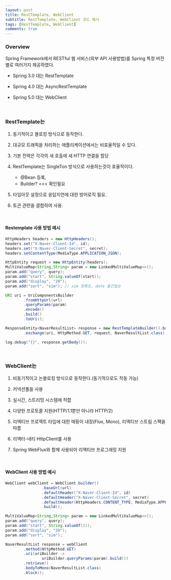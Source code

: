 ```yaml
---
layout: post
title: RestTemplate, WebClient
subtitle: RestTemplate, WebClient 코드 예시
tags: [RestTemplate, WebClient]
comments: true
---
```


### Overview

 Spring Framework에서 RESTful 웹 서비스(외부 API 사용방법)를 Spring 특정 버전 별로 여러가지 제공하였다.

- Spring 3.0 대는 RestTemplate

- Spring 4.0 대는 AsyncRestTemplate

- Spring 5.0 대는 WebClient

<br>

### RestTemplate는
1. 동기적이고 블로킹 방식으로 동작한다.
   
2. 대규모 트래픽을 처리하는 애플리케이션에서는 비효율적일 수 있다.

3. 기본 전략은 각각의 새 호출에 새 HTTP 연결을 할당

4. RestTemplate는 SingleTon 방식으로 사용하는것이 효율적이다.
    - @Bean 등록,
    - Builder? <<< 확인필요
5. 타임아웃 설정으로 응답지연에 대한 방어로직 필요.

6. 토큰 관련을 결합하여 사용.
   
<br>   

#### Restemplate 사용 방법 예시

```java
HttpHeaders headers = new HttpHeaders();
headers.set("X-Naver-Client-Id", id);
headers.set("X-Naver-Client-Secret", secret);
headers.setContentType(MediaType.APPLICATION_JSON);

HttpEntity request = new HttpEntity(headers);
MultiValueMap<String,String> param = new LinkedMultiValueMap<>();
param.add("query", query);
param.add("start", String.valueOf(start));
param.add("display", "20");
param.add("sort", "sim"); // sim 정확도, date 출간일순

URI uri = UriComponentsBuilder
        .fromHttpUrl(url)
        .queryParams(param)
        .encode()
        .build()
        .toUri();

ResponseEntity<NaverResultList> response = new RestTemplateBuilder().build()
        .exchange(uri, HttpMethod.GET, request, NaverResultList.class); //#

log.debug("{}", response.getBody());
```

<br>

### WebClient는
1. 비동기적이고 논블로킹 방식으로 동작한다.(동기적으로도 작동 가능)

2. 커넥션풀을 사용

3. 실시간, 스트리밍 시스템에 적합

3. 다양한 프로토콜 지원(HTTP/1.1뿐만 아니라 HTTP/2)

4. 리액티브 프로젝트 타입에 대한 매핑이 내장(Flux, Mono), 리액티브 스트림 스팩을 따름

5. 리액터-네티 HttpClient를 사용

6. Spring WebFlux와 함께 사용되어 리액티브 프로그래밍 지원

<br>

#### WebClient 사용 방법 예시

```java
WebClient webClient = WebClient.builder() 
                .baseUrl(url)
                .defaultHeader("X-Naver-Client-Id", id)
                .defaultHeader("X-Naver-Client-Secret", secret)
                .defaultHeader(HttpHeaders.CONTENT_TYPE, MediaType.APPLICATION_JSON_VALUE)
                .build();

MultiValueMap<String,String> param = new LinkedMultiValueMap<>();
param.add("query", query);
param.add("start", String.valueOf(1));
param.add("display", "20");
param.add("sort", "sim"); 

NaverResultList response = webClient
        .method(HttpMethod.GET)
        .uri(uriBuilder -> 
                uriBuilder.queryParams(param).build())
        .retrieve() 
        .bodyToMono(NaverResultList.class) 
        .block();  
```